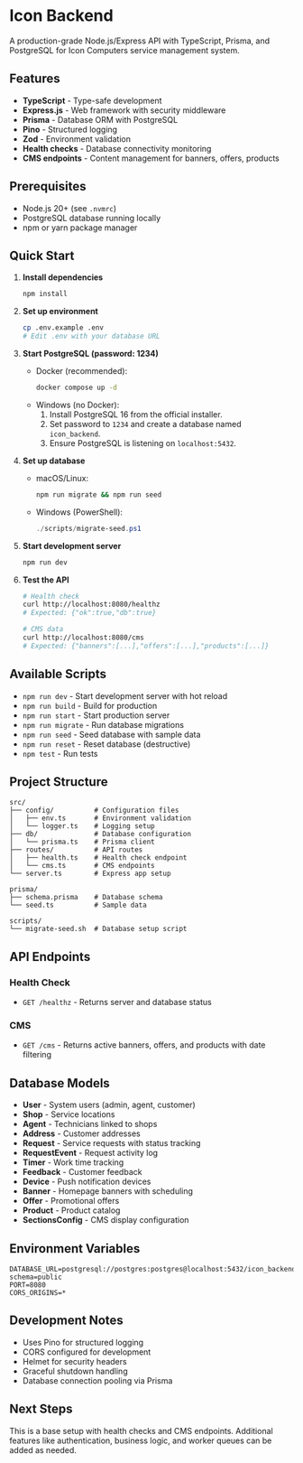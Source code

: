 # Icon Backend

A production-grade Node.js/Express API with TypeScript, Prisma, and PostgreSQL for Icon Computers service management system.

## Features

- **TypeScript** - Type-safe development
- **Express.js** - Web framework with security middleware
- **Prisma** - Database ORM with PostgreSQL
- **Pino** - Structured logging
- **Zod** - Environment validation
- **Health checks** - Database connectivity monitoring
- **CMS endpoints** - Content management for banners, offers, products

## Prerequisites

- Node.js 20+ (see `.nvmrc`)
- PostgreSQL database running locally
- npm or yarn package manager

## Quick Start

1. **Install dependencies**
   ```bash
   npm install
   ```

2. **Set up environment**
   ```bash
   cp .env.example .env
   # Edit .env with your database URL
   ```

3. **Start PostgreSQL (password: 1234)**
   - Docker (recommended):
     ```bash
     docker compose up -d
     ```
   - Windows (no Docker):
     1. Install PostgreSQL 16 from the official installer.
     2. Set password to `1234` and create a database named `icon_backend`.
     3. Ensure PostgreSQL is listening on `localhost:5432`.

4. **Set up database**
   - macOS/Linux:
     ```bash
     npm run migrate && npm run seed
     ```
   - Windows (PowerShell):
     ```powershell
     ./scripts/migrate-seed.ps1
     ```

5. **Start development server**
   ```bash
   npm run dev
   ```

5. **Test the API**
   ```bash
   # Health check
   curl http://localhost:8080/healthz
   # Expected: {"ok":true,"db":true}

   # CMS data
   curl http://localhost:8080/cms
   # Expected: {"banners":[...],"offers":[...],"products":[...]}
   ```

## Available Scripts

- `npm run dev` - Start development server with hot reload
- `npm run build` - Build for production
- `npm run start` - Start production server
- `npm run migrate` - Run database migrations
- `npm run seed` - Seed database with sample data
- `npm run reset` - Reset database (destructive)
- `npm test` - Run tests

## Project Structure

```
src/
├── config/          # Configuration files
│   ├── env.ts       # Environment validation
│   └── logger.ts    # Logging setup
├── db/              # Database configuration
│   └── prisma.ts    # Prisma client
├── routes/          # API routes
│   ├── health.ts    # Health check endpoint
│   └── cms.ts       # CMS endpoints
└── server.ts        # Express app setup

prisma/
├── schema.prisma    # Database schema
└── seed.ts          # Sample data

scripts/
└── migrate-seed.sh  # Database setup script
```

## API Endpoints

### Health Check
- `GET /healthz` - Returns server and database status

### CMS
- `GET /cms` - Returns active banners, offers, and products with date filtering

## Database Models

- **User** - System users (admin, agent, customer)
- **Shop** - Service locations
- **Agent** - Technicians linked to shops
- **Address** - Customer addresses
- **Request** - Service requests with status tracking
- **RequestEvent** - Request activity log
- **Timer** - Work time tracking
- **Feedback** - Customer feedback
- **Device** - Push notification devices
- **Banner** - Homepage banners with scheduling
- **Offer** - Promotional offers
- **Product** - Product catalog
- **SectionsConfig** - CMS display configuration

## Environment Variables

```env
DATABASE_URL=postgresql://postgres:postgres@localhost:5432/icon_backend?schema=public
PORT=8080
CORS_ORIGINS=*
```

## Development Notes

- Uses Pino for structured logging
- CORS configured for development
- Helmet for security headers
- Graceful shutdown handling
- Database connection pooling via Prisma

## Next Steps

This is a base setup with health checks and CMS endpoints. Additional features like authentication, business logic, and worker queues can be added as needed.